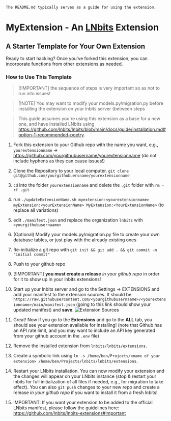 `The README.md typically serves as a guide for using the extension.`

# MyExtension - An [LNbits](https://github.com/lnbits/lnbits) Extension

## A Starter Template for Your Own Extension

Ready to start hacking? Once you've forked this extension, you can incorporate functions from other extensions as needed.

### How to Use This Template

> [!IMPORTANT] the sequence of steps is very important so as not to run into issues!

> [!NOTE] You may want to modify your models.py/migration.py before installing the extension on your lnbits server (between steps

> This guide assumes you're using this extension as a base for a new one, and have installed LNbits using <https://github.com/lnbits/lnbits/blob/main/docs/guide/installation.md#option-1-recommended-poetry>.

1. Fork this extension to your Github repo with the name you want, e.g., `yourextensionname` -> <https://github.com/yourgithubusername/yourextensionname> (do not include hyphens as they can cause issues!)

1. Clone the Repository to your local computer. `git clone git@github.com/yourgithubuersname/yourextensionname`

1. `cd` into the folder `yourextensionname` and delete the `.git` folder with `rm -rf .git`

1. run `./updateExtensionName.sh myextension:<yourextensionname> myExtension:<yourExtensionName> MyExtension:<YourExtensionName>` (to replace all variations)

1. edit `./manifest.json` and replace the organization `lnbits` with `<yourgithubusernaame>`

1. (Optional) Modify your models.py/migration.py file to create your own database tables, or just play with the already existing ones

1. Re-initialize a git repo with `git init && git add . && git commit -m "initial commit"`

1. Push to your github repo

1. [!IMPORTANT] **you must create a release** _in your github repo_ in order for it to show up in your lnbits extensions!

1. Start up your lnbits server and go to the Settings -> EXTENSIONS and add your manifest to the extension sources. It should be `https://raw.githubusercontent.com/<yourgithubusernaame>/<yourextensionname>/main/manifest.json` (going to this link should show your updated manifest) and **save**. ![Extension Sources](https://i.imgur.com/MUGwAU3.png)
1. Great! Now if you go to the **Extensions** and go to the **ALL** tab, you should see your extension available for installing! (note that Github has an API rate limit, and you may want to include an API key generated from your github account in the `.env` file)

1. Remove the installed extension from `lnbits/lnbits/extensions`.

1. Create a symbolic link using `ln -s /home/ben/Projects/<name of your extension> /home/ben/Projects/lnbits/lnbits/extensions`.

1. Restart your LNbits installation. You can now modify your extension and the changes will appear on your LNbits instance (stop & restart your lnbits for full initialization of all files if needed, e.g., for migration to take effect). You can also `git push` changes to your new repo and create a release _in your github repo_ if you want to install it from a fresh lnbits!

1. IMPORTANT: If you want your extension to be added to the official LNbits manifest, please follow the guidelines here: <https://github.com/lnbits/lnbits-extensions#important>
